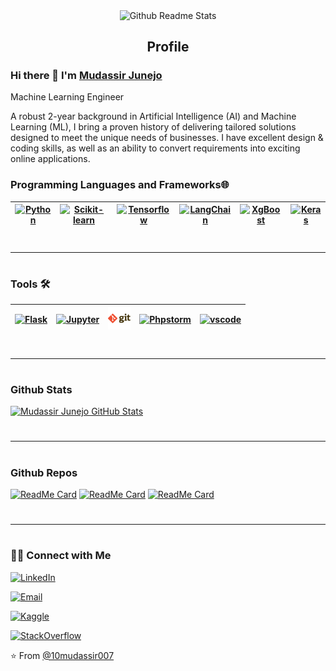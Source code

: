 <p align="center">
 <img width="100px" src="https://res.cloudinary.com/anuraghazra/image/upload/v1594908242/logo_ccswme.svg" align="center" alt="Github Readme Stats" />
 <h2 align="center">Profile</h2>
</p>

### Hi there 👋 I'm [Mudassir Junejo](https://github.com/10mudassir007/10mudassir007.github.io)
Machine Learning Engineer


<div>
 <p>
A robust 2-year background in Artificial Intelligence (AI) and Machine Learning (ML), I bring a proven history of delivering tailored solutions designed to meet the unique needs of businesses.
I have excellent design & coding skills, as well as an ability to convert requirements into exciting online applications.  
</p>
</div>

### Programming Languages and Frameworks🌐
| [<img src="https://static-00.iconduck.com/assets.00/python-icon-512x509-pyuo2h5v.png" alt="Python" width="36">](https://www.python.org/) |  [<img src="https://vectorseek.com/wp-content/uploads/2023/02/Scikit-learn-Logo-Vector.jpg" alt="Scikit-learn" width="38">](https://scikit-learn.org/stable/) | [<img src="https://static-00.iconduck.com/assets.00/tensorflow-icon-955x1024-hd4xzbqj.png" alt="Tensorflow" width="36">](https://www.tensorflow.org/) |  [<img src="https://cdn.analyticsvidhya.com/wp-content/uploads/2023/07/langchain3.png" alt="LangChain" width="36">](https://python.langchain.com/docs/get_started/introduction)| [<img src="https://miro.medium.com/v2/resize:fit:720/0*2LQ7VkdK9d2WaPVJ.png" alt="XgBoost" width="70">](https://xgboost.readthedocs.io/)  | [<img src="https://encrypted-tbn0.gstatic.com/images?q=tbn:ANd9GcSqLTY8HDdS9sbvXV910Gn0cI_iqNn5G19Nf68-p59kWw&s" alt="Keras" width="36">]([https://keras.io/])  |
|---|---|---|---|---|---|

#
***
# 
### Tools 🛠️

| [<img src="https://banner2.cleanpng.com/20180809/hvf/kisspng-flask-by-example-web-framework-python-bottle-sebastian-estenssoro-5b6c0aa33b3b57.9170119715338072672426.jpg" alt="Flask" width="36">](https://flask.palletsprojects.com/) |  [<img src="https://upload.wikimedia.org/wikipedia/commons/thumb/3/38/Jupyter_logo.svg/1200px-Jupyter_logo.svg.png" alt="Jupyter" width="36">](https://firebase.google.com/) | [<img src="https://raw.githubusercontent.com/github/explore/80688e429a7d4ef2fca1e82350fe8e3517d3494d/topics/git/git.png" alt="Git" width="36">](https://git-scm.com/) |  [<img src="https://upload.wikimedia.org/wikipedia/commons/thumb/b/ba/Pytest_logo.svg/200px-Pytest_logo.svg.png" alt="Phpstorm" width="36">](https://www.jetbrains.com/phpstorm/) | [<img src="https://upload.wikimedia.org/wikipedia/commons/thumb/9/9a/Visual_Studio_Code_1.35_icon.svg/512px-Visual_Studio_Code_1.35_icon.svg.png" alt="vscode" width="36">](https://code.visualstudio.com/)
|---|---|---|---|---|
#
***
#
### Github Stats

[![Mudassir Junejo GitHub Stats](https://github-readme-stats.vercel.app/api?username=10mudassir007&show_icons=true&count_private=false)](https://github.com/10mudassir007)
#
***
#
### Github Repos

[![ReadMe Card](https://github-readme-stats.vercel.app/api/pin/?username=10mudassir007&repo=House-Price-Predictor-Using-Linear-Regression&show_owner=false)](https://github.com/10mudassir007/House-Price-Predictor-Using-Linear-Regression)
[![ReadMe Card](https://github-readme-stats.vercel.app/api/pin/?username=10mudassir007&repo=CHATBOT&show_owner=false)](https://github.com/10mudassir007/CHATBOT)
[![ReadMe Card](https://github-readme-stats.vercel.app/api/pin/?username=10mudassir007&repo=Sentiment-Analysis&show_owner=false)](https://github.com/10mudassir007/Sentiment-Analysis)
#
***
#
<h3> 🤝🏻 Connect with Me </h3>

<a href="https://www.linkedin.com/in/mudassir-junejo-52784a269/" target="_blank"><img alt="LinkedIn" src="https://img.shields.io/badge/LinkedIn-@10mudassir007-blue?style=flat&logo=linkedin"></a>  

<a href="mailto:muddassir032@gmail.com"><img alt="Email" src="https://img.shields.io/badge/Email-muddassir032@gmail.com-blue?style=flat&logo=gmail"></a>    

<a href="https://www.kaggle.com/staniska"><img alt="Kaggle" src="https://img.shields.io/badge/Kaggle-Mudassir%20Junejo-blue?style=flat&logo=kaggle"></a>

<a href="https://stackoverflow.com/users/23309097/mudassir-junejo"><img alt="StackOverflow" src="https://img.shields.io/badge/StackOverflow-Mudassir%20Junejo-blue?style=flat&logo=stackoverflow"></a>
</p>


⭐️ From [@10mudassir007](https://github.com/10mudassir007)
